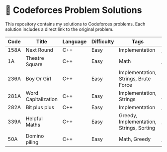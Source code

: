 # 🧠 Codeforces Problem Solutions

This repository contains my solutions to Codeforces problems. Each solution includes a direct link to the original problem.

| Code | Title | Language | Difficulty | Tags | Link | File |
|------|-------|----------|------------|------|------|------|
| 158A | Next Round | C++ | Easy | Implementation | [Link](https://codeforces.com/problemset/problem/158/A) | [158A_Next_Round.cpp](158A_Next_Round.cpp) |
| 1A | Theatre Square | C++ | Easy | Math | [Link](https://codeforces.com/problemset/problem/1/A) | [1A_Theatre_Square.cpp](1A_Theatre_Square.cpp) |
| 236A | Boy Or Girl | C++ | Easy | Implementation, Strings, Brute Force | [Link](https://codeforces.com/problemset/problem/236/A) | [236A_Boy_Or_Girl.cpp](236A_Boy_Or_Girl.cpp) |
| 281A | Word Capitalization | C++ | Easy | Implementation, Strings | [Link](https://codeforces.com/problemset/problem/281/A) | [281A_Word_Capitalization.cpp](281A_Word_Capitalization.cpp) |
| 282A | Bit plus plus | C++ | Easy | Implementation | [Link](https://codeforces.com/problemset/problem/282/A) | [282A_Bit_plus_plus.cpp](282A_Bit_plus_plus.cpp) |
| 339A | Helpful Maths | C++ | Easy | Greedy, Implementation, Strings, Sorting | [Link](https://codeforces.com/problemset/problem/339/A) | [339A_Helpful_Maths.cpp](339A_Helpful_Maths.cpp) |
| 50A | Domino piling | C++ | Easy | Math, Greedy | [Link](https://codeforces.com/problemset/problem/50/A) | [50A_Domino_piling.cpp](50A_Domino_piling.cpp) |

